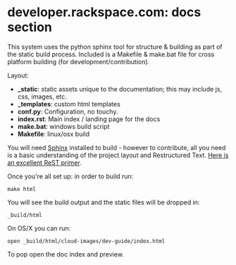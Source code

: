 developer.rackspace.com: docs section
======================================

This system uses the python sphinx tool for structure & building as part of the
static build process. Included is a Makefile & make.bat file for cross platform
building (for development/contribution).

Layout:

* **_static**: static assets unique to the documentation; this may include js,
  css, images, etc.
* **_templates**: custom html templates
* **conf.py**: Configuration, no touchy.
* **index.rst**: Main index / landing page for the docs
* **make.bat**: windows build script
* **Makefile**: linux/osx build

You will need [Sphinx](http://sphinx-doc.org/) installed to build - however to
contribute, all you need is a basic understanding of the project layout and
Restructured Text. [Here is an excellent ReST primer](http://sphinx-doc.org/rest.html).

Once you're all set up: in order to build run:

```
make html
```

You will see the build output and the static files will be dropped in:

```
_build/html
```

On OS/X you can run:

```
open _build/html/cloud-images/dev-guide/index.html
```

To pop open the doc index and preview.



